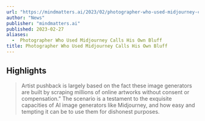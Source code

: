 ```yaml
---
url: "https://mindmatters.ai/2023/02/photographer-who-used-midjourney-calls-his-own-bluff/"
author: "News"
publisher: "mindmatters.ai"
published: 2023-02-27
aliases:
  -  Photographer Who Used Midjourney Calls His Own Bluff
title: Photographer Who Used Midjourney Calls His Own Bluff
---
```


## Highlights
> Artist pushback is largely based on the fact these image generators are built by scraping millions of online artworks without consent or compensation.” The scenario is a testament to the exquisite capacities of AI image generators like Midjourney, and how easy and tempting it can be to use them for dishonest purposes.

